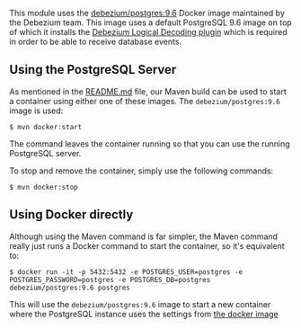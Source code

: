 This module uses the [debezium/postgres:9.6](https://github.com/debezium/docker-images/tree/main/postgres/9.6) Docker
image maintained by the Debezium team. This image uses a default PostgreSQL 9.6 image on top of which it installs
the [Debezium Logical Decoding plugin](https://github.com/debezium/postgres-decoderbufs) which is required in order to
be able to receive database events.

## Using the PostgreSQL Server

As mentioned in the [README.md]() file, our Maven build can be used to start a container using either one of these
images. The `debezium/postgres:9.6` image is used:

    $ mvn docker:start

The command leaves the container running so that you can use the running PostgreSQL server.

To stop and remove the container, simply use the following commands:

    $ mvn docker:stop

## Using Docker directly

Although using the Maven command is far simpler, the Maven command really just runs a Docker command to start the
container, so it's equivalent to:

    $ docker run -it -p 5432:5432 -e POSTGRES_USER=postgres -e POSTGRES_PASSWORD=postgres -e POSTGRES_DB=postgres debezium/postgres:9.6 postgres

This will use the `debezium/postgres:9.6` image to start a new container where the PostgreSQL instance uses the settings
from [the docker image](https://github.com/debezium/docker-images/blob/main/postgres/9.6/postgresql.conf.sample) 